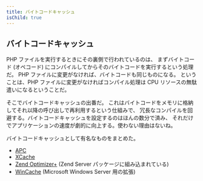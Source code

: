 ```yaml
---
title: バイトコードキャッシュ
isChild: true
---
```


## バイトコードキャッシュ

PHP ファイルを実行するときにその裏側で行われているのは、
まずバイトコード (オペコード) にコンパイルしてからそのバイトコードを実行するという処理だ。
PHP ファイルに変更がなければ、バイトコードも同じものになる。
ということは、PHP ファイルに変更がなければコンパイル処理は CPU リソースの無駄遣いになるということだ。

そこでバイトコードキャッシュの出番だ。
これはバイトコードをメモリに格納してそれ以降の呼び出しで再利用するという仕組みで、
冗長なコンパイルを回避する。バイトコードキャッシュを設定するのはほんの数分で済み、
それだけでアプリケーションの速度が劇的に向上する。使わない理由はないね。

バイトコードキャッシュとして有名なものをまとめた。

* [APC](http://php.net/manual/ja/book.apc.php)
* [XCache](http://xcache.lighttpd.net/)
* [Zend Optimizer+](http://www.zend.com/products/server/) (Zend Server パッケージに組み込まれている)
* [WinCache](http://www.iis.net/download/wincacheforphp) (Microsoft Windows Server 用の拡張)
